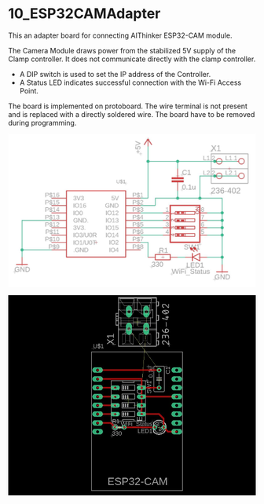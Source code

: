 

# 10_ESP32CAMAdapter

This an adapter board for connecting AIThinker ESP32-CAM module.

The Camera Module draws power from the stabilized 5V supply of the Clamp controller. It does not communicate directly with the clamp controller. 

- A DIP switch is used to set the IP address of the Controller. 
- A Status LED indicates successful connection with the Wi-Fi Access Point.

The board is implemented on protoboard. The wire terminal is not present and is replaced with a directly soldered wire. The board have to be removed during programming. 

![schematic](schematic.jpg)

![board_esp_side](board_esp_side.jpg)